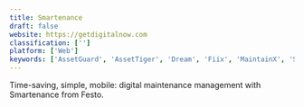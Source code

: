 ```yaml
---
title: Smartenance
draft: false 
website: https://getdigitalnow.com
classification: ['']
platform: ['Web']
keywords: ['AssetGuard', 'AssetTiger', 'Dream', 'Fiix', 'MaintainX', 'Samanage', 'TechIS']
---
```

Time-saving, simple, mobile: digital maintenance management with Smartenance from Festo.